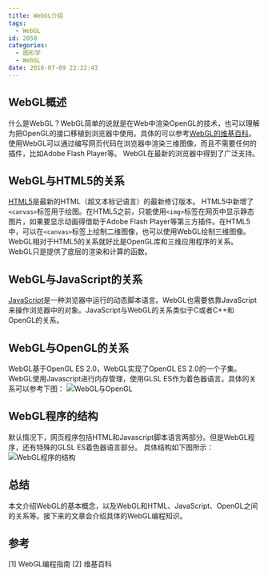 ```yaml
---
title: WebGL介绍
tags:
  - WebGL
id: 2050
categories:
  - 图形学
  - WebGL
date: 2016-07-09 22:22:43
---
```


## WebGL概述

什么是WebGL？WebGL简单的说就是在Web中渲染OpenGL的技术，也可以理解为把OpenGL的接口移植到浏览器中使用。具体的可以参考[WebGL的维基百科](https://zh.wikipedia.org/wiki/WebGL)。
使用WebGL可以通过编写网页代码在浏览器中渲染三维图像，而且不需要任何的插件，比如Adobe Flash Player等。
WebGL在最新的浏览器中得到了广泛支持。

## WebGL与HTML5的关系

[HTML5](https://zh.wikipedia.org/zh-cn/HTML5)是最新的HTML（超文本标记语言）的最新修订版本。
HTML5中新增了`<canvas>`标签用于绘图。在HTML5之前，只能使用`<img>`标签在网页中显示静态图片，如果要显示动画得借助于Adobe Flash Player等第三方插件。在HTML5中，可以在`<canvas>`标签上绘制二维图像，也可以使用WebGL绘制三维图像。
WebGL相对于HTML5的关系就好比是OpenGL库和三维应用程序的关系。WebGL只是提供了底层的渲染和计算的函数。

## WebGL与JavaScript的关系

[JavaScript](https://zh.wikipedia.org/wiki/JavaScript)是一种浏览器中运行的动态脚本语言。WebGL也需要依靠JavaScript来操作浏览器中的对象。JavaScript与WebGL的关系类似于C或者C++和OpenGL的关系。

## WebGL与OpenGL的关系

WebGL基于OpenGL ES 2.0，WebGL实现了OpenGL ES 2.0的一个子集。WebGL使用Javascript进行内存管理，使用GLSL ES作为着色器语言。具体的关系可以参考下图：
![WebGL与OpenGL](https://c2.staticflickr.com/8/7581/28115784971_1e25355d87_o.png)

## WebGL程序的结构

默认情况下，网页程序包括HTML和Javascript脚本语言两部分。但是WebGL程序，还有特殊的GLSL ES着色器语言部分。
具体结构如下图所示：
![WebGL程序的结构](https://c1.staticflickr.com/9/8738/27578325223_d5b354ecce_o.png)

## 总结

本文介绍WebGL的基本概念，以及WebGL和HTML、JavaScript、OpenGL之间的关系等。接下来的文章会介绍具体的WebGL编程知识。

## 参考

&#91;1] WebGL编程指南
&#91;2] 维基百科